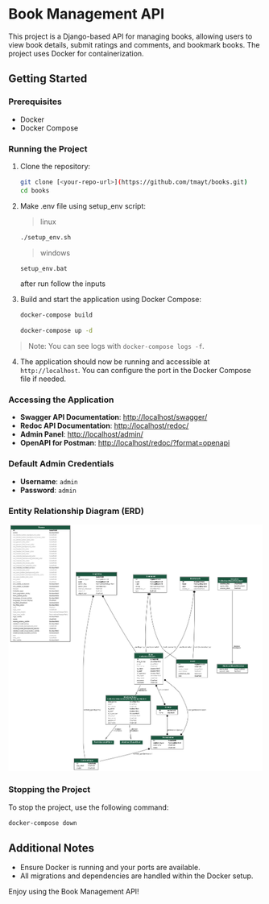 
# Book Management API

This project is a Django-based API for managing books, allowing users to view book details, submit ratings and comments, and bookmark books. The project uses Docker for containerization.

## Getting Started

### Prerequisites

- Docker
- Docker Compose

### Running the Project

1. Clone the repository:

   ```bash
   git clone [<your-repo-url>](https://github.com/tmayt/books.git)
   cd books
   ```

2. Make .env file using setup_env script:
   > linux
   ```bash
   ./setup_env.sh
   ```
   > windows
   ```bash
   setup_env.bat
   ```
   
   after run follow the inputs

3. Build and start the application using Docker Compose:

   ```bash
   docker-compose build
   ```
   ```bash
   docker-compose up -d
   ```
> Note: You can see logs with `docker-compose logs -f`.

4. The application should now be running and accessible at `http://localhost`. You can configure the port in the Docker Compose file if needed.

### Accessing the Application

- **Swagger API Documentation**: [http://localhost/swagger/](http://localhost/swagger/)
- **Redoc API Documentation**: [http://localhost/redoc/](http://localhost/redoc/)
- **Admin Panel**: [http://localhost/admin/](http://localhost/admin/)
- **OpenAPI for Postman**: [http://localhost/redoc/?format=openapi](http://localhost/redoc/?format=openapi)
### Default Admin Credentials

- **Username**: `admin`
- **Password**: `admin`

### Entity Relationship Diagram (ERD)

![ERD](backend/ERD.png)

### Stopping the Project

To stop the project, use the following command:

```bash
docker-compose down
```

## Additional Notes

- Ensure Docker is running and your ports are available.
- All migrations and dependencies are handled within the Docker setup.

Enjoy using the Book Management API!
